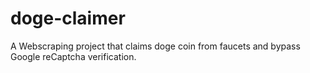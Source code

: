 # doge-claimer
A Webscraping project that claims doge coin from faucets and bypass Google reCaptcha verification.
